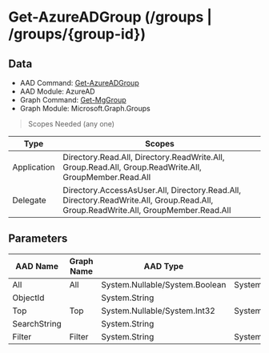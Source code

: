 # Get-AzureADGroup (/groups | /groups/{group-id})

## Data

+ AAD Command: [Get-AzureADGroup](https://docs.microsoft.com/en-us/powershell/module/AzureAD/Get-AzureADGroup)
+ AAD Module: AzureAD
+ Graph Command: [Get-MgGroup](https://docs.microsoft.com/en-us/powershell/module/Microsoft.Graph.Groups/Get-MgGroup)
+ Graph Module: Microsoft.Graph.Groups

> Scopes Needed (any one)

|Type|Scopes|
|---|---|
|Application|Directory.Read.All, Directory.ReadWrite.All, Group.Read.All, Group.ReadWrite.All, GroupMember.Read.All|
|Delegate|Directory.AccessAsUser.All, Directory.Read.All, Directory.ReadWrite.All, Group.Read.All, Group.ReadWrite.All, GroupMember.Read.All|

## Parameters

|AAD Name|Graph Name|AAD Type|Graph Type|Infos|
|---|---|---|---|---|
|All|All|System.Nullable/System.Boolean|System.Management.Automation.SwitchParameter||
|ObjectId||System.String|||
|Top|Top|System.Nullable/System.Int32|System.Int32||
|SearchString||System.String|||
|Filter|Filter|System.String|System.String||

